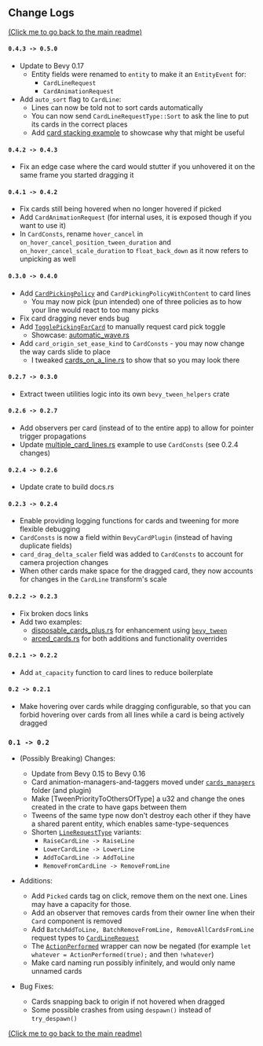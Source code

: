 ## Change Logs

[(Click me to go back to the main readme)](../README.md)

#### `0.4.3 -> 0.5.0`
* Update to Bevy 0.17
  * Entity fields were renamed to `entity` to make it an `EntityEvent` for:
    * `CardLineRequest`
    * `CardAnimationRequest`
* Add `auto_sort` flag to `CardLine`:
  * Lines can now be told not to sort cards automatically
  * You can now send `CardLineRequestType::Sort` to ask the line to put its cards in the correct places
  * Add [card stacking example](../src/cards/card_lines/card_lines_content_manager.rs) to showcase why that might be useful

#### `0.4.2 -> 0.4.3`
* Fix an edge case where the card would stutter if you unhovered it on the same frame you started dragging it

#### `0.4.1 -> 0.4.2`
* Fix cards still being hovered when no longer hovered if picked
* Add `CardAnimationRequest` (for internal uses, it is exposed though if you want to use it)
* In `CardConsts`, rename `hover_cancel` in `on_hover_cancel_position_tween_duration` and `on_hover_cancel_scale_duration` 
to `float_back_down` as it now refers to unpicking as well

#### `0.3.0 -> 0.4.0`
* Add [`CardPickingPolicy`](../src/cards/card_lines/card_picking_policy.rs) and `CardPickingPolicyWithContent` to card lines 
  * You may now pick (pun intended) one of three policies as to how your line would react to too many picks
* Fix card dragging never ends bug
* Add [`TogglePickingForCard`](../src/cards/event.rs) to manually request card pick toggle
  * Showcase: [automatic_wave.rs](../examples/automatic_wave.rs)
* Add `card_origin_set_ease_kind` to `CardConsts` - you may now change the way cards slide to place
  * I tweaked [cards_on_a_line.rs](../examples/cards_on_a_line.rs) to show that so you may look there

#### `0.2.7 -> 0.3.0`
* Extract tween utilities logic into its own `bevy_tween_helpers` crate

#### `0.2.6 -> 0.2.7`
* Add observers per card (instead of to the entire app) to allow for pointer trigger propagations
* Update [multiple_card_lines.rs](../examples/multiple_card_lines.rs) example to use `CardConsts` (see 0.2.4 changes)

#### `0.2.4 -> 0.2.6`
* Update crate to build docs.rs

#### `0.2.3 -> 0.2.4`
* Enable providing logging functions for cards and tweening for more flexible debugging
* `CardConsts` is now a field within `BevyCardPlugin` (instead of having duplicate fields)
* `card_drag_delta_scaler` field was added to `CardConsts` to account for camera projection changes
* When other cards make space for the dragged card, they now accounts for changes in the `CardLine` transform's scale

#### `0.2.2 -> 0.2.3`
* Fix broken docs links
* Add two examples:
  * [disposable_cards_plus.rs](../examples/disposable_cards_plus.rs) for enhancement using [`bevy_tween`](https://github.com/Multirious/bevy_tween)
  * [arced_cards.rs](../examples/arced_cards.rs) for both additions and functionality overrides

#### `0.2.1 -> 0.2.2`
* Add `at_capacity` function to card lines to reduce boilerplate

#### `0.2 -> 0.2.1`
* Make hovering over cards while dragging configurable, 
  so that you can forbid hovering over cards from all lines while a card is being actively dragged

### `0.1 -> 0.2`
* (Possibly Breaking) Changes:
  * Update from Bevy 0.15 to Bevy 0.16
  * Card animation-managers-and-taggers moved under [`cards_managers`](../src/cards/card_managers) folder (and plugin)
  * Make [TweenPriorityToOthersOfType] a u32 and change the ones created in the crate to have gaps between them
  * Tweens of the same type now don't destroy each other if they have a shared parent entity, which enables same-type-sequences
  * Shorten [`LineRequestType`](../src/cards/card_lines/event.rs) variants:
    * `RaiseCardLine -> RaiseLine`
    * `LowerCardLine -> LowerLine`
    * `AddToCardLine -> AddToLine`
    * `RemoveFromCardLine -> RemoveFromLine`


* Additions:
  * Add `Picked` cards tag on click, remove them on the next one. Lines may have a capacity for those.
  * Add an observer that removes cards from their owner line when their `Card` component is removed
  * Add `BatchAddToLine, BatchRemoveFromLine, RemoveAllCardsFromLine` request types to [`CardLineRequest`](../src/cards/card_lines/event.rs)
  * The [`ActionPerformed`](../src/utilities/action_performed.rs) wrapper can now be negated (for example `let whatever = ActionPerformed(true);` and then `!whatever`)
  * Make card naming run possibly infinitely, and would only name unnamed cards


* Bug Fixes:
  * Cards snapping back to origin if not hovered when dragged
  * Some possible crashes from using `despawn()` instead of `try_despawn()`

[(Click me to go back to the main readme)](../README.md)
